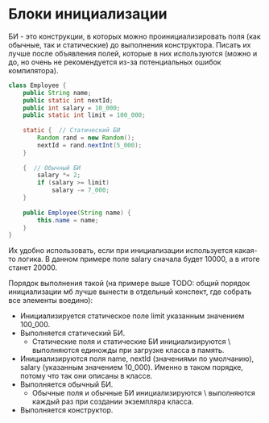 # Блоки инициализации

БИ - это конструкции, в которых можно проинициализировать поля (как обычные, так и статические) до выполнения конструктора. Писать их лучше после объявления полей, которые в них используются (можно и до, но очень не рекомендуется из-за потенциальных ошибок компилятора).

```java
class Employee {
    public String name;
    public static int nextId;
    public int salary = 10_000;
    public static int limit = 100_000;
    
    static {  // Статический БИ
        Random rand = new Random();
        nextId = rand.nextInt(5_000);
    }
    
    {  // Обычный БИ
        salary *= 2;
        if (salary >= limit)
            salary -= 7_000;
    }
    
    public Employee(String name) {
        this.name = name;
    }
}

```

Их удобно использовать, если при инициализации используется какая-то логика. В данном примере поле salary сначала будет 10000, а в итоге станет 20000. 

Порядок выполнения такой (на примере выше TODO: общий порядок инициализации мб лучше вынести в отдельный конспект, где собрать все элементы воедино):

* Инициализируется статическое поле limit указанным значением 100_000.
* Выполняется статический БИ.
  * Статические поля и статические БИ инициализируются \ выполняются единожды при загрузке класса в память.
* Инициализируются поля name, nextId (значениями по умолчанию), salary (указанным значением 10_000). Именно в таком порядке, потому что так они описаны в классе.
* Выполняется обычный БИ.
  * Обычные поля и обычные БИ инициализируются \ выполняются каждый раз при создании экземпляра класса.
* Выполняется конструктор.

 
